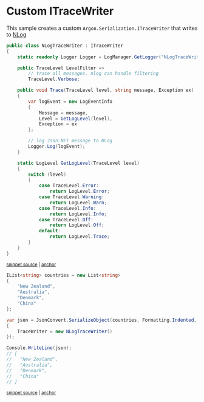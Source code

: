 # Custom ITraceWriter

This sample creates a custom `Argon.Serialization.ITraceWriter` that writes to [NLog](http://nlog-project.org/)

<!-- snippet: CustomTraceWriterTypes -->
<a id='snippet-customtracewritertypes'></a>
```cs
public class NLogTraceWriter : ITraceWriter
{
    static readonly Logger Logger = LogManager.GetLogger("NLogTraceWriter");

    public TraceLevel LevelFilter =>
        // trace all messages. nlog can handle filtering
        TraceLevel.Verbose;

    public void Trace(TraceLevel level, string message, Exception ex)
    {
        var logEvent = new LogEventInfo
        {
            Message = message,
            Level = GetLogLevel(level),
            Exception = ex
        };

        // log Json.NET message to NLog
        Logger.Log(logEvent);
    }

    static LogLevel GetLogLevel(TraceLevel level)
    {
        switch (level)
        {
            case TraceLevel.Error:
                return LogLevel.Error;
            case TraceLevel.Warning:
                return LogLevel.Warn;
            case TraceLevel.Info:
                return LogLevel.Info;
            case TraceLevel.Off:
                return LogLevel.Off;
            default:
                return LogLevel.Trace;
        }
    }
}
```
<sup><a href='/src/Tests/Documentation/Samples/Serializer/CustomTraceWriter.cs#L30-L69' title='Snippet source file'>snippet source</a> | <a href='#snippet-customtracewritertypes' title='Start of snippet'>anchor</a></sup>
<!-- endSnippet -->

<!-- snippet: CustomTraceWriterUsage -->
<a id='snippet-customtracewriterusage'></a>
```cs
IList<string> countries = new List<string>
{
    "New Zealand",
    "Australia",
    "Denmark",
    "China"
};

var json = JsonConvert.SerializeObject(countries, Formatting.Indented, new JsonSerializerSettings
{
    TraceWriter = new NLogTraceWriter()
});

Console.WriteLine(json);
// [
//   "New Zealand",
//   "Australia",
//   "Denmark",
//   "China"
// ]
```
<sup><a href='/src/Tests/Documentation/Samples/Serializer/CustomTraceWriter.cs#L74-L95' title='Snippet source file'>snippet source</a> | <a href='#snippet-customtracewriterusage' title='Start of snippet'>anchor</a></sup>
<!-- endSnippet -->
